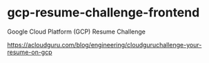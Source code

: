 # gcp-resume-challenge-frontend
Google Cloud Platform (GCP) Resume Challenge

https://acloudguru.com/blog/engineering/cloudguruchallenge-your-resume-on-gcp
